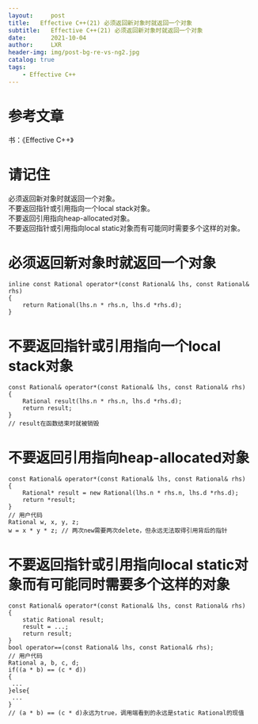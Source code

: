 ```yaml
---
layout:     post
title:   Effective C++(21) 必须返回新对象时就返回一个对象
subtitle:   Effective C++(21) 必须返回新对象时就返回一个对象
date:       2021-10-04
author:     LXR
header-img: img/post-bg-re-vs-ng2.jpg
catalog: true
tags:
    - Effective C++
---
```


# 参考文章
书：《Effective C++》

# 请记住
必须返回新对象时就返回一个对象。  
不要返回指针或引用指向一个local stack对象。  
不要返回引用指向heap-allocated对象。   
不要返回指针或引用指向local static对象而有可能同时需要多个这样的对象。  

# 必须返回新对象时就返回一个对象
```
inline const Rational operator*(const Rational& lhs, const Rational& rhs)
{
    return Rational(lhs.n * rhs.n, lhs.d *rhs.d);
}
```

# 不要返回指针或引用指向一个local stack对象
```
const Rational& operator*(const Rational& lhs, const Rational& rhs)
{
    Rational result(lhs.n * rhs.n, lhs.d *rhs.d);
    return result;
}
// result在函数结束时就被销毁
```

# 不要返回引用指向heap-allocated对象
```
const Rational& operator*(const Rational& lhs, const Rational& rhs)
{
    Rational* result = new Rational(lhs.n * rhs.n, lhs.d *rhs.d);
    return *result;
}
// 用户代码
Rational w, x, y, z;
w = x * y * z; // 两次new需要两次delete，但永远无法取得引用背后的指针
```

# 不要返回指针或引用指向local static对象而有可能同时需要多个这样的对象
```
const Rational& operator*(const Rational& lhs, const Rational& rhs)
{
    static Rational result;
    result = ...;
    return result;
}
bool operator==(const Rational& lhs, const Rational& rhs);
// 用户代码
Rational a, b, c, d;
if((a * b) == (c * d))
{
 ...
}else{
 ...
}
// (a * b) == (c * d)永远为true，调用端看到的永远是static Rational的现值
```
